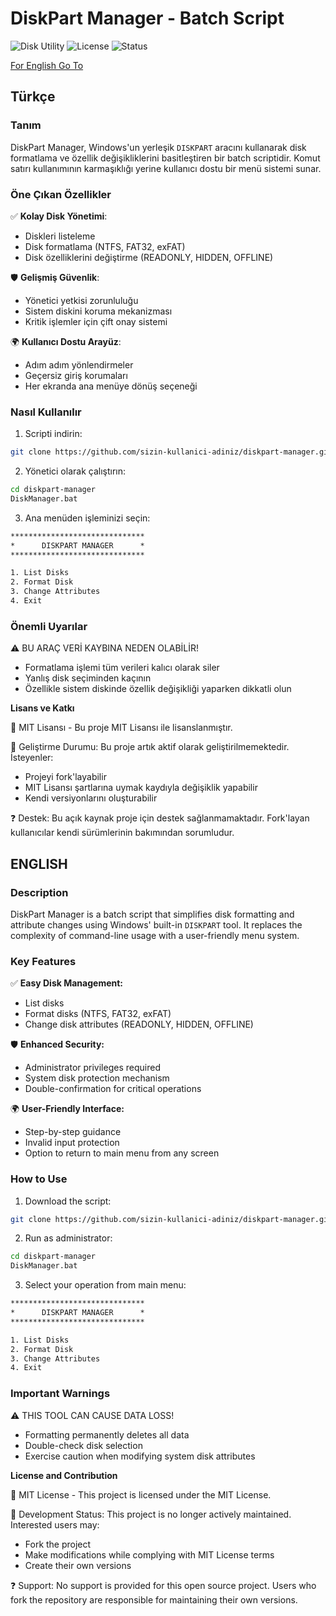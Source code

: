 # DiskPart Manager - Batch Script

![Disk Utility](https://img.shields.io/badge/Tool-DiskPart_Manager-blue)
![License](https://img.shields.io/badge/License-MIT-green)
![Status](https://img.shields.io/badge/Status-Unmaintained-orange)

[For English Go To](#english)

## Türkçe

### Tanım
DiskPart Manager, Windows'un yerleşik `DISKPART` aracını kullanarak disk formatlama ve özellik değişikliklerini basitleştiren bir batch scriptidir. Komut satırı kullanımının karmaşıklığı yerine kullanıcı dostu bir menü sistemi sunar.

### Öne Çıkan Özellikler
✅ **Kolay Disk Yönetimi**:
- Diskleri listeleme
- Disk formatlama (NTFS, FAT32, exFAT)
- Disk özelliklerini değiştirme (READONLY, HIDDEN, OFFLINE)

🛡️ **Gelişmiş Güvenlik**:
- Yönetici yetkisi zorunluluğu
- Sistem diskini koruma mekanizması
- Kritik işlemler için çift onay sistemi

🌍 **Kullanıcı Dostu Arayüz**:
- Adım adım yönlendirmeler
- Geçersiz giriş korumaları
- Her ekranda ana menüye dönüş seçeneği

### Nasıl Kullanılır
1. Scripti indirin:
```bash
git clone https://github.com/sizin-kullanici-adiniz/diskpart-manager.git
```

2. Yönetici olarak çalıştırın:

```bash
cd diskpart-manager
DiskManager.bat
```
3. Ana menüden işleminizi seçin:

```txt
******************************
*      DISKPART MANAGER      *
******************************

1. List Disks
2. Format Disk
3. Change Attributes
4. Exit
```

### Önemli Uyarılar
⚠️ BU ARAÇ VERİ KAYBINA NEDEN OLABİLİR!

- Formatlama işlemi tüm verileri kalıcı olarak siler
- Yanlış disk seçiminden kaçının
- Özellikle sistem diskinde özellik değişikliği yaparken dikkatli olun

**Lisans ve Katkı**

📜 MIT Lisansı - Bu proje MIT Lisansı ile lisanslanmıştır.

🛑 Geliştirme Durumu: Bu proje artık aktif olarak geliştirilmemektedir. İsteyenler:

- Projeyi fork'layabilir
- MIT Lisansı şartlarına uymak kaydıyla değişiklik yapabilir
- Kendi versiyonlarını oluşturabilir

❓ Destek: Bu açık kaynak proje için destek sağlanmamaktadır. Fork'layan kullanıcılar kendi sürümlerinin bakımından sorumludur.


## ENGLISH

### Description
DiskPart Manager is a batch script that simplifies disk formatting and attribute changes using Windows' built-in `DISKPART` tool. It replaces the complexity of command-line usage with a user-friendly menu system.

### Key Features
✅ **Easy Disk Management:**

- List disks
- Format disks (NTFS, FAT32, exFAT)
- Change disk attributes (READONLY, HIDDEN, OFFLINE)

🛡️ **Enhanced Security:**

- Administrator privileges required
- System disk protection mechanism
- Double-confirmation for critical operations

🌍 **User-Friendly Interface:**

- Step-by-step guidance
- Invalid input protection
- Option to return to main menu from any screen

### How to Use
1. Download the script:
```bash
git clone https://github.com/sizin-kullanici-adiniz/diskpart-manager.git
```

2. Run as administrator:

```bash
cd diskpart-manager
DiskManager.bat
```
3. Select your operation from main menu:

```txt
******************************
*      DISKPART MANAGER      *
******************************

1. List Disks
2. Format Disk
3. Change Attributes
4. Exit
```

### Important Warnings
⚠️ THIS TOOL CAN CAUSE DATA LOSS!

- Formatting permanently deletes all data
- Double-check disk selection
- Exercise caution when modifying system disk attributes

**License and Contribution**

📜 MIT License - This project is licensed under the MIT License.

🛑 Development Status: This project is no longer actively maintained. Interested users may:

- Fork the project
- Make modifications while complying with MIT License terms
- Create their own versions

❓ Support: No support is provided for this open source project. Users who fork the repository are responsible for maintaining their own versions.
